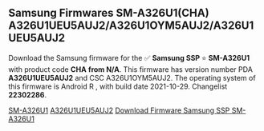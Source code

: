 <h2>Samsung Firmwares SM-A326U1(CHA) A326U1UEU5AUJ2/A326U1OYM5AUJ2/A326U1UEU5AUJ2</h2>
Download the Samsung firmware for the ✅ <strong>Samsung SSP </strong> ⭐ <strong>SM-A326U1</strong> with product code <strong>CHA</strong> <strong> from N/A</strong>. This firmware has version number PDA <strong>A326U1UEU5AUJ2</strong> and CSC A326U1OYM5AUJ2. The operating system of this firmware is Android R , with build date 2021-10-29. Changelist <strong>22302286</strong>.


[SM-A326U1](https://samfirm.shop/samsung/model/SM-A326U1)
[A326U1UEU5AUJ2](https://samfirm.shop/samsung/pda/A326U1UEU5AUJ2)
[Download Firmware Samsung SSP SM-A326U1](https://samfirm.shop/samsung/firmware/469607)
